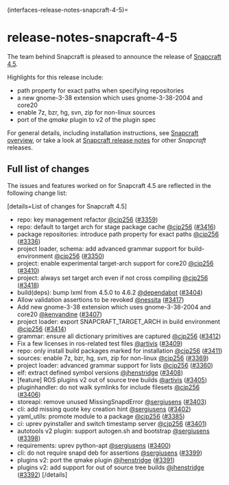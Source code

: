 (interfaces-release-notes-snapcraft-4-5)=
# release-notes-snapcraft-4-5

The team behind Snapcraft is pleased to announce the release of [Snapcraft 4.5](https://github.com/snapcore/snapcraft/releases/tag/4.5).

Highlights for this release include:

* path property for exact paths when specifying repositories
* a new gnome-3-38 extension which uses gnome-3-38-2004 and core20
* enable 7z, bzr, hg, svn, zip for non-linux sources
* port of the _qmake_ plugin to v2 of the plugin spec

For general details, including installation instructions, see [Snapcraft overview](https://forum.snapcraft.io/t/snapcraft-overview/8940), or take a look at [Snapcraft release notes](https://forum.snapcraft.io/t/snapcraft-release-notes/10721) for other  *Snapcraft*  releases.

## Full list of changes

The issues and features worked on for Snapcraft 4.5 are reflected in the following change list:

[details=List of changes for Snapcraft 4.5]
</br>

-   repo: key management refactor [@cjp256](https://github.com/cjp256) ([#3359](https://github.com/snapcore/snapcraft/pull/3359))
-   repo: default to target arch for stage package cache [@cjp256](https://github.com/cjp256) ([#3416](https://github.com/snapcore/snapcraft/pull/3416))
-   package repositories: introduce path property for exact paths [@cjp256](https://github.com/cjp256) ([#3336](https://github.com/snapcore/snapcraft/pull/3336))
-   project loader, schema: add advanced grammar support for build-environment [@cjp256](https://github.com/cjp256) ([#3350](https://github.com/snapcore/snapcraft/pull/3350))
-   project: enable experimental target-arch support for core20 [@cjp256](https://github.com/cjp256) ([#3410](https://github.com/snapcore/snapcraft/pull/3410))
-   project: always set target arch even if not cross compiling [@cjp256](https://github.com/cjp256) ([#3418](https://github.com/snapcore/snapcraft/pull/3418))
-   build(deps): bump lxml from 4.5.0 to 4.6.2 [@dependabot](https://github.com/dependabot) ([#3404](https://github.com/snapcore/snapcraft/pull/3404))
-   Allow validation assertions to be revoked [@nessita](https://github.com/nessita) ([#3417](https://github.com/snapcore/snapcraft/pull/3417))
-   Add new gnome-3-38 extension which uses gnome-3-38-2004 and core20 [@kenvandine](https://github.com/kenvandine) ([#3407](https://github.com/snapcore/snapcraft/pull/3407))
-   project loader: export SNAPCRAFT_TARGET_ARCH in build environment [@cjp256](https://github.com/cjp256) ([#3414](https://github.com/snapcore/snapcraft/pull/3414))
-   grammar: ensure all dictionary primitives are captured [@cjp256](https://github.com/cjp256) ([#3412](https://github.com/snapcore/snapcraft/pull/3412))
-   Fix a few licenses in ros-related test files [@artivis](https://github.com/artivis) ([#3409](https://github.com/snapcore/snapcraft/pull/3409))
-   repo: only install build packages marked for installation [@cjp256](https://github.com/cjp256) ([#3411](https://github.com/snapcore/snapcraft/pull/3411))
-   sources: enable 7z, bzr, hg, svn, zip for non-linux [@cjp256](https://github.com/cjp256) ([#3369](https://github.com/snapcore/snapcraft/pull/3369))
-   project loader: advanced grammar support for lists [@cjp256](https://github.com/cjp256) ([#3360](https://github.com/snapcore/snapcraft/pull/3360))
-   elf: extract defined symbol versions [@jhenstridge](https://github.com/jhenstridge) ([#3408](https://github.com/snapcore/snapcraft/pull/3408))
-   [feature] ROS plugins v2 out of source tree builds [@artivis](https://github.com/artivis) ([#3405](https://github.com/snapcore/snapcraft/pull/3405))
-   pluginhandler: do not walk symlinks for include filesets [@cjp256](https://github.com/cjp256) ([#3406](https://github.com/snapcore/snapcraft/pull/3406))
-   storeapi: remove unused MissingSnapdError [@sergiusens](https://github.com/sergiusens) ([#3403](https://github.com/snapcore/snapcraft/pull/3403))
-   cli: add missing quote key creation hint [@sergiusens](https://github.com/sergiusens) ([#3402](https://github.com/snapcore/snapcraft/pull/3402))
-   yaml_utils: promote module to a package [@cjp256](https://github.com/cjp256) ([#3385](https://github.com/snapcore/snapcraft/pull/3385))
-   ci: uprev pyinstaller and switch timestamp server [@cjp256](https://github.com/cjp256) ([#3401](https://github.com/snapcore/snapcraft/pull/3401))
-   autotools v2 plugin: support autogen.sh and bootstrap [@sergiusens](https://github.com/sergiusens) ([#3398](https://github.com/snapcore/snapcraft/pull/3398))
-   requirements: uprev python-apt [@sergiusens](https://github.com/sergiusens) ([#3400](https://github.com/snapcore/snapcraft/pull/3400))
-   cli: do not require snapd deb for assertions [@sergiusens](https://github.com/sergiusens) ([#3399](https://github.com/snapcore/snapcraft/pull/3399))
-   plugins v2: port the qmake plugin [@jhenstridge](https://github.com/jhenstridge) ([#3391](https://github.com/snapcore/snapcraft/pull/3391))
-   plugins v2: add support for out of source tree builds [@jhenstridge](https://github.com/jhenstridge) ([#3392](https://github.com/snapcore/snapcraft/pull/3392))
[/details]

